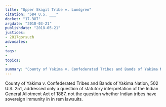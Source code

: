 ```yaml
---
title: "Upper Skagit Tribe v. Lundgren"
citation: "584 U.S. ___"
docket: "17-387"
argdate: "2018-03-21"
publishdate: "2018-05-21"
justices:
- 2017gorsuch
advocates:
- 
tags:
- 
topics:
- 
summary: "County of Yakima v. Confederated Tribes and Bands of Yakima Nation, 502 U.S. 251, addressed only a question of statutory interpretation of the Indian General Allotment Act of 1887, not the question whether Indian tribes have sovereign immunity in in rem lawsuits."
---
```

County of Yakima v. Confederated Tribes and Bands of Yakima Nation, 502 U.S. 251, addressed only a question of statutory interpretation of the Indian General Allotment Act of 1887, not the question whether Indian tribes have sovereign immunity in in rem lawsuits.

